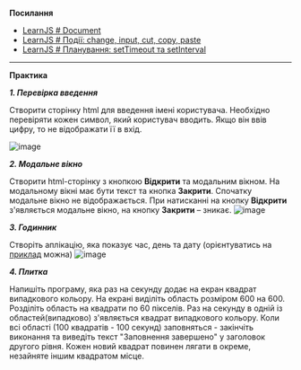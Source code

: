 
  **Посилання**
    
-   [LearnJS # Document](https://uk.javascript.info/document)
-   [LearnJS # Події: change, input, cut, copy, paste](https://uk.javascript.info/events-change-input)
-   [LearnJS # Планування: setTimeout та setInterval](https://uk.javascript.info/settimeout-setinterval)
   ____________________________  

**Практика**

***1. Перевірка введення***

Створити сторінку html для введення імені користувача. Необхідно перевіряти кожен символ, який користувач вводить. Якщо він ввів цифру, то не відображати її в вхід.

![image](https://user-images.githubusercontent.com/9075641/173128479-3cd3916c-eb5a-4920-81f6-e89e4933d359.png)
    
***2.  Модальне вікно***

 Створити html-сторінку з кнопкою **Відкрити** та модальним вікном. На модальному вікні має бути текст та кнопка **Закрити**. Спочатку модальне вікно не відображається. При натисканні на кнопку **Відкрити** з'являється модальне вікно, на кнопку **Закрити** – зникає.
  ![image](https://user-images.githubusercontent.com/9075641/173128901-4d853935-7c66-4f90-8566-7a92010260a7.png)


***3.  Годинник***

Створіть аплікацію, яка показує час, день та дату (орієнтуватись на [приклад](https://time.is/uk/Ukraine) можна)
![image](https://user-images.githubusercontent.com/9075641/173129406-8690f24d-1f2a-47b0-9745-78005ac1dd50.png)

***4. Плитка***

Напишіть програму, яка раз на секунду додає на екран квадрат випадкового кольору. На екрані виділіть область розміром 600 на 600. Розділіть область на квадрати по 60 пікселів. Раз на секунду в одній із областей(випадково) з'являється квадрат випадкового кольору. Коли всі області (100 квадратів - 100 секунд) заповняться - закінчіть виконання та виведіть текст "Заповнення завершено" у заголовок другого рівня. Кожен новий квадрат повинен лягати в окреме, незайняте іншим квадратом місце.
